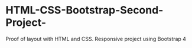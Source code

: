 # HTML-CSS-Bootstrap-Second-Project-
Proof of layout with HTML and CSS. Responsive project using Bootstrap 4
